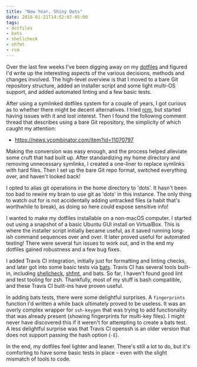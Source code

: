```yaml
---
title: "New Year, Shiny Dots"
date: 2018-01-21T14:52:07-05:00
tags:
- dotfiles
- bats
- shellcheck
- shfmt
- rcm
---
```

Over the last few weeks I've been digging away on my [dotfiles](https://github.com/nhoag/dotfiles) and figured I'd write up the interesting aspects of the various decisions, methods and changes involved. The high-level overview is that I moved to a bare Git repository structure, added an installer script and some light multi-OS support, and added automated linting and a few basic tests.

After using a symlinked dotfiles system for a couple of years, I got curious as to whether there might be decent alternatives. I tried [rcm](https://github.com/thoughtbot/rcm), but started having issues with it and lost interest. Then I found the following comment thread that describes using a bare Git repository, the simplicity of which caught my attention:

* https://news.ycombinator.com/item?id=11070797

Making the conversion was easy enough, and the process helped alleviate some cruft that had built up. After standardizing my home directory and removing unnecessary symlinks, I created a one-liner to replace symlinks with hard files. Then I set up the bare Git repo format, switched everything over, and haven't looked back!

I opted to alias git operations in the home directory to 'dots'. It hasn't been too bad to rewire my brain to use git as 'dots' in this instance. The only thing to watch out for is not accidentally adding untracked files (a habit that's worthwhile to break), as doing so here could expose sensitive info!

I wanted to make my dotfiles installable on a non-macOS computer. I started out using a snapshot of a basic Ubuntu GUI install on VirtualBox. This is where the installer script initially became useful, as it saved running long-ish command sequences over and over. It later proved useful for automated testing! There were several fun issues to work out, and in the end my dotfiles gained robustness and a few bug fixes.

I added Travis CI integration, initially just for formatting and linting checks, and later got into some basic tests via [bats](https://github.com/sstephenson/bats). Travis CI has several tools built-in, including [shellcheck](https://github.com/koalaman/shellcheck), [shfmt](https://github.com/mvdan/sh), and bats. So far, I haven't found good lint and test tooling for zsh. Thankfully, most of my stuff is bash compatible, and these Travis CI built-ins have proven useful.

In adding bats tests, there were some delightful surprises. A `fingerprints` function I'd written a while back ultimately proved to be useless. It was an overly complex wrapper for `ssh-keygen` that was trying to add functionality that was already present (showing fingerprints for multi-key files). I might never have discovered this if it weren't for attempting to create a bats test. A less delightful surprise was that Travis CI openssh is an older version that does not support passing the hash option (`-E`).

In the end, my dotfiles feel lighter and leaner. There's still a lot to do, but it's comforting to have some basic tests in place - even with the slight mismatch of tools to code.
